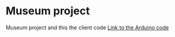 # Museum project 
Museum project and this the client code
[Link to the Arduino code](https://github.com/AndreasSyren/arduino-museum/)
